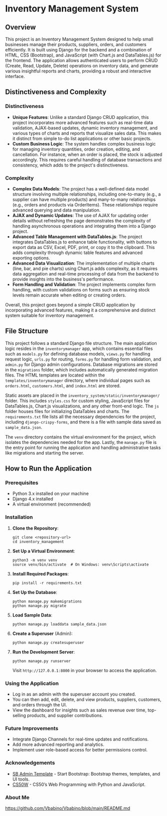 # Inventory Management System

## Overview
This project is an Inventory Management System designed to help small businesses manage their products, suppliers, orders, and customers efficiently. It is built using Django for the backend and a combination of HTML, CSS (Bootstrap), and JavaScript (with Chart.js and DataTables.js) for the frontend. The application allows authenticated users to perform CRUD (Create, Read, Update, Delete) operations on inventory data, and generate various insightful reports and charts, providing a robust and interactive interface.

## Distinctiveness and Complexity

### Distinctiveness
- **Unique Features**: Unlike a standard Django CRUD application, this project incorporates more advanced features such as real-time data validation, AJAX-based updates, dynamic inventory management, and various types of charts and reports that visualize sales data. This makes it distinct from simple to-do list applications or other basic projects.
- **Custom Business Logic**: The system handles complex business logic for managing inventory quantities, order creation, editing, and cancellation. For instance, when an order is placed, the stock is adjusted accordingly. This requires careful handling of database transactions and consistency, which adds to the project's distinctiveness.

### Complexity
- **Complex Data Models**: The project has a well-defined data model structure involving multiple relationships, including one-to-many (e.g., a supplier can have multiple products) and many-to-many relationships (e.g., orders and products via OrderItems). These relationships require advanced querying and data manipulation.
- **AJAX and Dynamic Updates**: The use of AJAX for updating order details without refreshing the page demonstrates the complexity of handling asynchronous operations and integrating them into a Django project.
- **Advanced Table Management with DataTables.js**: The project integrates DataTables.js to enhance table functionality, with buttons to export data as CSV, Excel, PDF, print, or copy it to the clipboard. This adds complexity through dynamic table features and advanced exporting options.
- **Advanced Data Visualization**: The implementation of multiple charts (line, bar, and pie charts) using Chart.js adds complexity, as it requires data aggregation and real-time processing of data from the backend to provide insights into the business's performance.
- **Form Handling and Validation**: The project implements complex form handling, with custom validations on forms such as ensuring stock levels remain accurate when editing or creating orders.

Overall, this project goes beyond a simple CRUD application by incorporating advanced features, making it a comprehensive and distinct system suitable for inventory management.

## File Structure

This project follows a standard Django file structure. The main application logic resides in the `inventorymanager` app, which contains essential files such as `models.py` for defining database models, `views.py` for handling request logic, `urls.py` for routing, `forms.py` for handling form validation, and `admin.py` for Django admin configurations. Database migrations are stored in the `migrations` folder, which includes automatically generated migration files. The HTML templates are located within the `templates/inventorymanager` directory, where individual pages such as `orders.html`, `customers.html`, and `index.html` are stored.

Static assets are placed in the `inventory_system/static/inventorymanager/` folder. This includes `styles.css` for custom styling, JavaScript files for DataTables.js, Chart.js visualizations, and any other front-end logic. The `js` folder houses files for initializing DataTables and charts. The `requirements.txt` file lists all the necessary dependencies for the project, including `django-crispy-forms`, and there is a file with sample data saved as `sample_data.json`.

The `venv` directory contains the virtual environment for the project, which isolates the dependencies needed for the app. Lastly, the `manage.py` file is the entry point for running the application and handling administrative tasks like migrations and starting the server.

## How to Run the Application

### Prerequisites
- Python 3.x installed on your machine
- Django 4.x installed
- A virtual environment (recommended)

### Installation

1. **Clone the Repository**:
    ```
    git clone <repository-url>
    cd inventory_management
    ```

2. **Set Up a Virtual Environment**:
    ```
    python3 -m venv venv
    source venv/bin/activate  # On Windows: venv\Scripts\activate
    ```

3. **Install Required Packages**:
    ```
    pip install -r requirements.txt
    ```

4. **Set Up the Database**:
    ```
    python manage.py makemigrations
    python manage.py migrate
    ```

5. **Load Sample Data**:
    ```
    python manage.py loaddata sample_data.json
    ```

6. **Create a Superuser** (Admin):
    ```
    python manage.py createsuperuser
    ```

7. **Run the Development Server**:
    ```
    python manage.py runserver
    ```
    Visit `http://127.0.0.1:8000` in your browser to access the application.

### Using the Application
- Log in as an admin with the superuser account you created.
- You can then add, edit, delete, and view products, suppliers, customers, and orders through the UI.
- View the dashboard for insights such as sales revenue over time, top-selling products, and supplier contributions.

### Future Improvements
- Integrate Django Channels for real-time updates and notifications.
- Add more advanced reporting and analytics.
- Implement user role-based access for better permissions control.

### Acknowledgements
- [SB Admin Template](https://startbootstrap.com/template/sb-admin) - Start Bootstrap: Bootstrap themes, templates, and UI tools.
- [CS50W](https://cs50.harvard.edu/web/2020/) - CS50’s Web Programming with Python and JavaScript. 

### About Me
https://github.com/Vbabino/Vbabino/blob/main/README.md